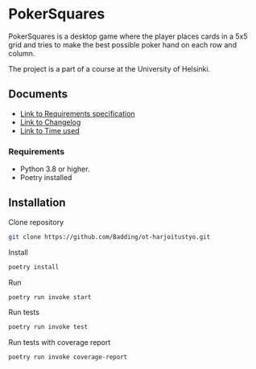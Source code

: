 # PokerSquares

PokerSquares is a desktop game where the player places cards in a 5x5 grid and tries to make the best possible poker hand on each row and column.

The project is a part of a course at the University of Helsinki.

## Documents
* [Link to Requirements specification](dokumentaatio/vaatimusmaarittelu.md)
* [Link to Changelog](ddokumentaatio/changelog.md)
* [Link to Time used](ddokumentaatio/tuntikirjanpito.md)


### Requirements 
- Python 3.8 or higher.
- Poetry installed

## Installation

Clone repository
```bash
git clone https://github.com/Badding/ot-harjoitustyo.git
```
Install
```bash
poetry install
```
Run 
```bash
poetry run invoke start
```
Run tests 
```bash
poetry run invoke test
```
Run tests with coverage report
```bash
poetry run invoke coverage-report
```